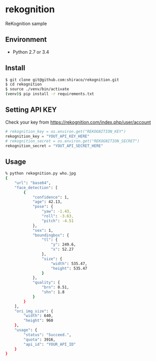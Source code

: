 # rekognition

ReKognition sample

## Environment
* Python 2.7 or 3.4

## Install

```bash
$ git clone git@github.com:shiraco/rekognition.git
$ cd rekognition
$ source ./venv/bin/activate
(venv)$ pip install -r requirements.txt
```

## Setting API KEY

 Check your key from https://rekognition.com/index.php/user/account

```python:rekognition.py
# rekognition_key = os.environ.get("REKOGNITION_KEY")
rekognition_key = "YOUT_API_KEY_HERE"
# rekognition_secret = os.environ.get("REKOGNITION_SECRET")
rekognition_secret = "YOUT_API_SECRET_HERE"
```

## Usage

```bash
% python rekognition.py who.jpg
{
    "url": "base64",
    "face_detection": [
        {
            "confidence": 1,
            "age": 42.13,
            "pose": {
                "yaw": -1.43,
                "roll": -3.63,
                "pitch": -4.51
            },
            "sex": 1,
            "boundingbox": {
                "tl": {
                    "y": 249.6,
                    "x": 52.27
                },
                "size": {
                    "width": 535.47,
                    "height": 535.47
                }
            },
            "quality": {
                "brn": 0.51,
                "shn": 1.8
            }
        }
    ],
    "ori_img_size": {
        "width": 640,
        "height": 960
    },
    "usage": {
        "status": "Succeed.",
        "quota": 3916,
        "api_id": "YOUR_API_ID"
    }
}
```
